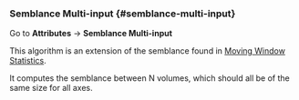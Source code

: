 ### Semblance Multi-input {#semblance-multi-input}

Go to **Attributes** → **Semblance Multi-input**

This algorithm is an extension of the semblance found in [Moving Window Statistics](/algorithm_documentation/attributes/moving_window_statistics.md). 

It computes the semblance between N volumes, which should all be of the same size for all axes.